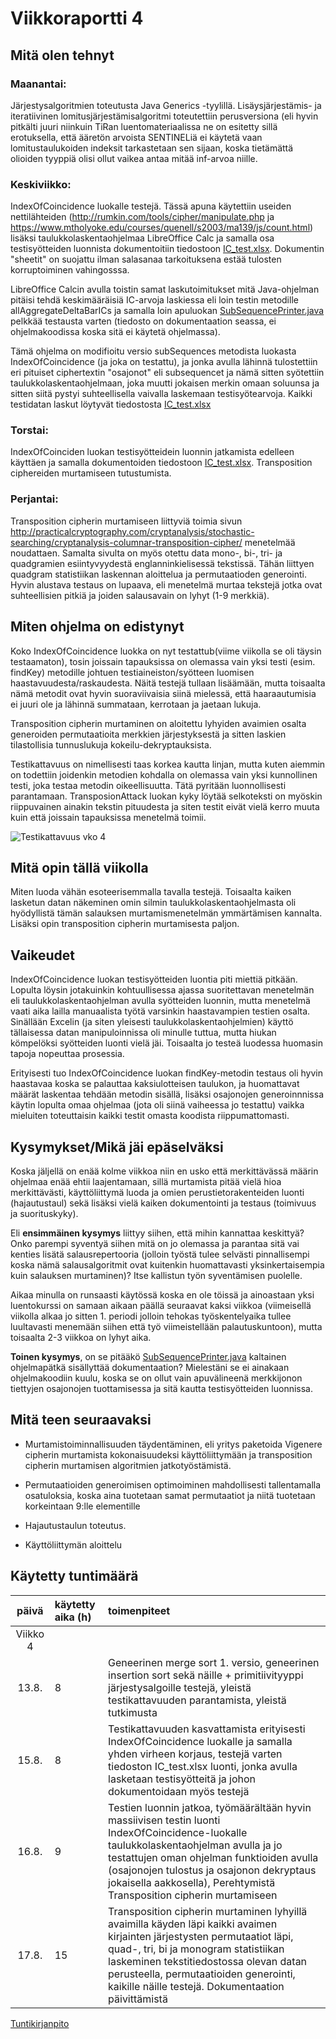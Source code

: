 # Viikkoraportti 4

## Mitä olen tehnyt

### Maanantai:

Järjestysalgoritmien toteutusta Java Generics -tyylillä. Lisäysjärjestämis- ja iteratiivinen lomitusjärjestämisalgoritmi toteutettiin perusversiona (eli hyvin pitkälti juuri niinkuin TiRan luentomateriaalissa ne on esitetty sillä erotuksella, että ääretön arvoista SENTINELiä ei käytetä vaan lomitustaulukoiden indeksit tarkastetaan sen sijaan, koska tietämättä olioiden tyyppiä olisi ollut vaikea antaa mitää inf-arvoa niille.

### Keskiviikko:

IndexOfCoincidence luokalle testejä. Tässä apuna käytettiin useiden nettilähteiden (http://rumkin.com/tools/cipher/manipulate.php ja https://www.mtholyoke.edu/courses/quenell/s2003/ma139/js/count.html) lisäksi taulukkolaskentaohjelmaa LibreOffice Calc ja samalla osa testisyötteiden luonnista dokumentoitiin tiedostoon [IC_test.xlsx](https://github.com/Jsos17/Classic-crypto/blob/master/documentation/IC_test.xlsx). Dokumentin "sheetit" on suojattu ilman salasanaa tarkoituksena estää tulosten korruptoiminen vahingosssa.

LibreOffice Calcin avulla toistin samat laskutoimitukset mitä Java-ohjelman pitäisi tehdä keskimääräisiä IC-arvoja laskiessa eli loin testin metodille allAggregateDeltaBarICs ja samalla loin apuluokan [SubSequencePrinter.java](https://github.com/Jsos17/Classic-crypto/blob/master/documentation/SubSequencePrinter.java) pelkkää testausta varten (tiedosto on dokumentaation seassa, ei ohjelmakoodissa koska sitä ei käytetä ohjelmassa).

Tämä ohjelma on modifioitu versio subSequences metodista luokasta IndexOfCoincidence (ja joka on testattu), ja jonka avulla lähinnä tulostettiin eri pituiset ciphertextin "osajonot" eli subsequencet ja nämä sitten syötettiin taulukkolaskentaohjelmaan, joka muutti jokaisen merkin omaan soluunsa ja sitten siitä pystyi suhteellisella vaivalla laskemaan testisyötearvoja. Kaikki testidatan laskut löytyvät tiedostosta [IC_test.xlsx](https://github.com/Jsos17/Classic-crypto/blob/master/documentation/IC_test.xlsx)
 
### Torstai:

IndexOfCoinciden luokan testisyötteidein luonnin jatkamista edelleen käyttäen ja samalla dokumentoiden tiedostoon [IC_test.xlsx](https://github.com/Jsos17/Classic-crypto/blob/master/documentation/IC_test.xlsx). Transposition ciphereiden murtamiseen tutustumista.

### Perjantai:

Transposition cipherin murtamiseen liittyviä toimia sivun http://practicalcryptography.com/cryptanalysis/stochastic-searching/cryptanalysis-columnar-transposition-cipher/ menetelmää noudattaen. Samalta sivulta on myös otettu data mono-, bi-, tri- ja quadgramien esiintyvyydestä englanninkielisessä tekstissä. Tähän liittyen quadgram statistiikan laskennan aloittelua ja permutaatioden generointi. Hyvin alustava testaus on lupaava, eli menetelmä murtaa tekstejä jotka ovat suhteellisien pitkiä ja joiden salausavain on lyhyt (1-9 merkkiä). 

## Miten ohjelma on edistynyt

Koko IndexOfCoincidence luokka on nyt testattub(viime viikolla se oli täysin testaamaton), tosin joissain tapauksissa on olemassa vain yksi testi (esim. findKey) metodille johtuen testiaineiston/syötteen luomisen haastavuudesta/raskaudesta. Näitä testejä tullaan lisäämään, mutta toisaalta nämä metodit ovat hyvin suoraviivaisia siinä mielessä, että haaraautumisia ei juuri ole ja lähinnä summataan, kerrotaan ja jaetaan lukuja.

Transposition cipherin murtaminen on aloitettu lyhyiden avaimien osalta generoiden permutaatioita merkkien järjestyksestä ja sitten laskien tilastollisia tunnuslukuja kokeilu-dekryptauksista.

Testikattavuus on nimellisesti taas korkea kautta linjan, mutta kuten aiemmin on todettiin joidenkin metodien kohdalla on olemassa vain yksi kunnollinen testi, joka testaa metodin oikeellisuutta. Tätä pyritään luonnollisesti parantamaan. TransposionAttack luokan kyky löytää selkoteksti on myöskin riippuvainen ainakin tekstin pituudesta ja siten testit eivät vielä kerro muuta kuin että joissain tapauksissa menetelmä toimii.

![Testikattavuus vko 4](https://github.com/Jsos17/Classic-crypto/blob/master/documentation/testikattavuus_vko_4.png)

## Mitä opin tällä viikolla

Miten luoda vähän esoteerisemmalla tavalla testejä. Toisaalta kaiken lasketun datan näkeminen omin silmin taulukkolaskentaohjelmasta oli hyödyllistä tämän salauksen murtamismenetelmän ymmärtämisen kannalta. Lisäksi opin transposition cipherin murtamisesta paljon.

## Vaikeudet

IndexOfCoincidence luokan testisyötteiden luontia piti miettiä pitkään. Lopulta löysin jotakuinkin kohtuullisessa ajassa suoritettavan menetelmän eli taulukkolaskentaohjelman avulla syötteiden luonnin, mutta menetelmä vaati aika lailla manuaalista työtä varsinkin haastavampien testien osalta. Sinällään Excelin (ja siten yleisesti taulukkolaskentaohjelmien) käyttö tällaisessa datan manipuloinnissa oli minulle tuttua, mutta hiukan kömpelöksi syötteiden luonti vielä jäi. Toisaalta jo testeä luodessa huomasin tapoja nopeuttaa prosessia. 

Erityisesti tuo IndexOfCoincidence luokan findKey-metodin testaus oli hyvin haastavaa koska se palauttaa kaksiulotteisen taulukon, ja huomattavat määrät laskentaa tehdään metodin sisällä, lisäksi osajonojen generoinnnissa käytin lopulta omaa ohjelmaa (jota oli siinä vaiheessa jo testattu) vaikka mieluiten toteuttaisin kaikki testit omasta koodista riippumattomasti.

## Kysymykset/Mikä jäi epäselväksi

Koska jäljellä on enää kolme viikkoa niin en usko että merkittävässä määrin ohjelmaa enää ehtii laajentamaan, sillä murtamista pitää vielä hioa merkittävästi, käyttöliittymä luoda ja omien perustietorakenteiden luonti (hajautustaul) sekä lisäksi vielä kaiken dokumentointi ja testaus (toimivuus ja suorituskyky). 

Eli **ensimmäinen kysymys** liittyy siihen, että mihin kannattaa keskittyä? Onko parempi syventyä siihen mitä on jo olemassa ja parantaa sitä vai kenties lisätä salausrepertooria (jolloin työstä tulee selvästi pinnallisempi koska nämä salausalgoritmit ovat kuitenkin huomattavasti yksinkertaisempia kuin salauksen murtaminen)? Itse kallistun työn syventämisen puolelle.

Aikaa minulla on runsaasti käytössä koska en ole töissä ja ainoastaan yksi luentokurssi on samaan aikaan päällä seuraavat kaksi viikkoa (viimeisellä viikolla alkaa jo sitten 1. periodi jolloin tehokas työskentelyaika tullee luultavasti menemään siihen että työ viimeistellään palautuskuntoon), mutta toisaalta 2-3 viikkoa on lyhyt aika.

**Toinen kysymys**, on se pitääkö [SubSequencePrinter.java](https://github.com/Jsos17/Classic-crypto/blob/master/documentation/SubSequencePrinter.java) kaltainen ohjelmapätkä sisällyttää dokumentaation? Mielestäni se ei ainakaan ohjelmakoodiin kuulu, koska se on ollut vain apuvälineenä merkkijonon tiettyjen osajonojen tuottamisessa ja sitä kautta testisyötteiden luonnissa. 

## Mitä teen seuraavaksi

* Murtamistoiminnallisuuden täydentäminen, eli yritys paketoida Vigenere cipherin murtamista kokonaisuudeksi käyttöliittymään ja transposition cipherin murtamisen algoritmien jatkotyöstämistä.

* Permutaatioiden generoimisen optimoiminen mahdollisesti tallentamalla osatuloksia, koska aina tuotetaan samat permutaatiot ja niitä tuotetaan korkeintaan 9:lle elementille

* Hajautustaulun toteutus.

* Käyttöliittymän aloittelu

## Käytetty tuntimäärä

| päivä   | käytetty aika (h) | toimenpiteet |
| :----:|:--------| :----------|
| Viikko 4 |
| 13.8. | 8 | Geneerinen merge sort 1. versio, geneerinen insertion sort sekä  näille + primitiivityyppi järjestysalgoille testejä, yleistä testikattavuuden parantamista, yleistä tutkimusta |
| 15.8. | 8 | Testikattavuuden kasvattamista erityisesti IndexOfCoincidence luokalle ja samalla yhden virheen korjaus, testejä varten tiedoston IC_test.xlsx luonti, jonka avulla lasketaan testisyötteitä ja johon dokumentoidaan myös testejä |
| 16.8. | 9 | Testien luonnin jatkoa, työmäärältään hyvin massiivisen testin luonti IndexOfCoincidence-luokalle taulukkolaskentaohjelman avulla ja jo testattujen oman ohjelman funktioiden avulla (osajonojen tulostus ja osajonon dekryptaus jokaisella aakkosella), Perehtymistä Transposition cipherin murtamiseen |
| 17.8. | 15 | Transposition cipherin murtaminen lyhyillä avaimilla käyden läpi kaikki avaimen kirjainten järjestysten permutaatiot läpi, quad-, tri, bi ja monogram statistiikan laskeminen tekstitiedostossa olevan datan perusteella, permutaatioiden generointi, kaikille näille testejä. Dokumentaation päivittämistä |

[Tuntikirjanpito](https://github.com/Jsos17/Classic-crypto/blob/master/documentation/tuntikirjanpito.md)
